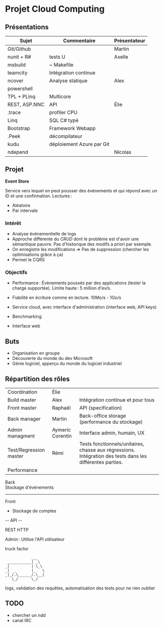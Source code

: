 
Projet Cloud Computing
======================


Présentations
-------------

| Sujet         | Commentaire               | Présentateur |
|---------------|---------------------------|--------------|
| Git/Github    |                           | Martin       |
| nunit + R#    | tests U                   | Axelle       |
| msbuild       | ~ Makefile                |              |
| teamcity      | Intégration continue      |              |
| ncover        | Analyse statique          | Alex         |
| powershell    |                           |              |
| TPL + PLinq   | Multicore                 |              |
| REST, ASP.NNC | API                       | Élie         |
| .trace        | profiler CPU              |              |
| Linq          | SQL C# typé               |              |
| Bootstrap     | Framework Webapp          |              |
| .Peek         | décompilateur             |              |
| kudu          | déploiement Azure par Git |              |
| ndepend       |                           | Nicolas      |


Projet
------

**Event Store**

Service vers lequel on peut pousser des évènements et qui répond avec un ID et une confirmation.
Lectures :

 * Aléatoire
 * Par intervale

### Intérêt

 * Analyse évènementielle de logs
 * Approche différente du *CRUD* dont le problème est d'avoir une sémantique pauvre. Pas d'historique des modifs a priori par exemple.
 * On enregistre les modifications => Pas de suppression (chercher les optimisations grâce à ça)
 * Permet le CQRS

### Objectifs

 * Performance : Évènements poussés par des applications (tester la charge supportée). Limite haute : 5 million d'ev/s.
 * Fiabilité en écriture comme en lecture. 10Mo/s - 1Go/s
 * Service cloud, avec interface d'administration (interface web, API keys)


 * Benchmarking
 * Interface web


Buts
----

 * Organisation en groupe
 * Découverte du monde du dev Microsoft
 * Génie logiciel, apperçu du monde du logiciel industriel



Répartition des rôles
---------------------

|                        |                   |                                                       |
|------------------------|-------------------|-------------------------------------------------------|
| Coordination           | Élie              |                                                       |
| Build master           | Alex              | Intégration continue et pour tous                     |
| Front master           | Raphaël           | API (specification)                                   |
| Back manager           | Martin            | Back-office storage (performance du stockage)         |
| Admin managment        | Aymeric  Corentin | Interface admin, humain, UX                           |
| Test/Regression master | Rémi              | Tests fonctionnels/unitaires, chasse aux régressions.  Intégration des tests dans les différentes parties. |
| Performance            |                   |                                                       |


Back  
Stockage d'évènements

-- --

Front  
 + Stockage de comptes

-- API --

REST HTTP

Admin : Utilise l'API utilisateur





truck factor

                ___
     ___________| _\
    _|          | \_\
    _|  _       |_   \
    _|_/.\______/.\__|
       \_/      \_/


logs, validation des requêtes, automatisation des tests pour ne rien oublier



TODO
----

 * chercher un ndd
 * canal IRC
